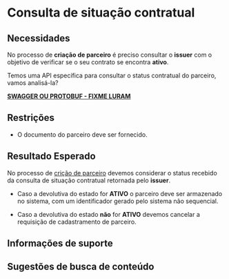 # Consulta de situação contratual

## Necessidades

No processo de **criação de parceiro** é preciso consultar o **issuer** com o objetivo de verificar se o seu contrato 
se encontra **ativo**.

Temos uma API específica para consultar o status contratual do parceiro, vamos analisá-la?

**[SWAGGER OU PROTOBUF - FIXME LURAM]()** 
    
## Restrições

- O documento do parceiro deve ser fornecido.

## Resultado Esperado

No processo de [crição de parceiro](005-cricao-parceiro.md) devemos considerar o status recebido da consulta de situação 
contratual retornada pelo **issuer**.

- Caso a devolutiva do estado for **ATIVO** o parceiro deve ser armazenado no sistema, com um identificador gerado pelo sistema não sequencial.

- Caso a devolutiva do estado **não** for **ATIVO** devemos cancelar a requisição de cadastramento de parceiro.

## Informações de suporte

## Sugestões de busca de conteúdo